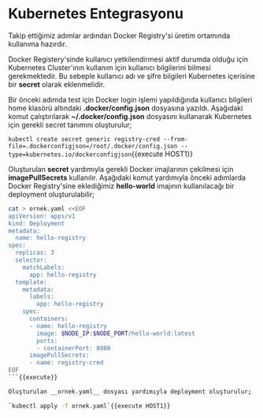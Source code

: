 # Kubernetes Entegrasyonu

Takip ettiğimiz adımlar ardından Docker Registry'si üretim ortamında kullanıma hazırdır.

Docker Registery'sinde kullanıcı yetkilendirmesi aktif durumda olduğu için Kubernetes Cluster'ının kullanım için kullanıcı bilgilerini bilmesi gerekmektedir. Bu sebeple kullanıcı adı ve şifre bilgileri Kubernetes içerisine bir __secret__ olarak eklenmelidir.

Bir önceki adımda test için Docker login işlemi yapıldığında kullanıcı bilgileri home klasörü altındaki **.docker/config.json** dosyasına yazıldı. Aşağıdaki komut çalıştırılarak  **~/.docker/config.json** dosyasını kullanarak Kubernetes için gerekli secret tanımını oluşturulur;

`kubectl create secret generic registry-cred --from-file=.dockerconfigjson=/root/.docker/config.json --type=kubernetes.io/dockerconfigjson`{{execute HOST1}}

Oluşturulan __secret__ yardımıyla gerekli Docker imajlarının çekilmesi için **imagePullSecrets** kullanılır. Aşağıdaki komut yardımıyla önceki adımlarda Docker Registry'sine eklediğimiz __hello-world__ imajının kullanılacağı bir deployment oluşturulabilir;

```bash
cat > ornek.yaml <<EOF
apiVersion: apps/v1
kind: Deployment
metadata:
  name: hello-registry
spec:
  replicas: 3
  selector:
    matchLabels:
      app: hello-registry
  template:
    metadata:
      labels:
        app: hello-registry
    spec:
      containers:
      - name: hello-registry
        image: $NODE_IP:$NODE_PORT/hello-world:latest
        ports:
        - containerPort: 8080
      imagePullSecrets:
      - name: registry-cred
EOF
```{{execute}}

Oluşturulan __ornek.yaml__ dosyası yardımıyla deployment oluşturulur;

`kubectl apply -f ornek.yaml`{{execute HOST1}}
